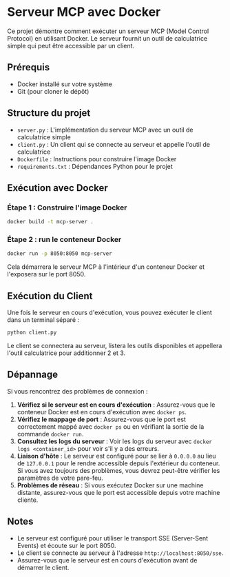 # Serveur MCP avec Docker

Ce projet démontre comment exécuter un serveur MCP (Model Control Protocol) en utilisant Docker. Le serveur fournit un outil de calculatrice simple qui peut être accessible par un client.

## Prérequis

- Docker installé sur votre système
- Git (pour cloner le dépôt)

## Structure du projet

- `server.py` : L'implémentation du serveur MCP avec un outil de calculatrice simple
- `client.py` : Un client qui se connecte au serveur et appelle l'outil de calculatrice
- `Dockerfile` : Instructions pour construire l'image Docker
- `requirements.txt` : Dépendances Python pour le projet

## Exécution avec Docker

### Étape 1 : Construire l'image Docker

```bash
docker build -t mcp-server .
```

### Étape 2 : run le conteneur Docker

```bash
docker run -p 8050:8050 mcp-server
```

Cela démarrera le serveur MCP à l'intérieur d'un conteneur Docker et l'exposera sur le port 8050.

## Exécution du Client

Une fois le serveur en cours d'exécution, vous pouvez exécuter le client dans un terminal séparé :

```bash
python client.py
```

Le client se connectera au serveur, listera les outils disponibles et appellera l'outil calculatrice pour additionner 2 et 3.

## Dépannage

Si vous rencontrez des problèmes de connexion :

1. **Vérifiez si le serveur est en cours d'exécution** : Assurez-vous que le conteneur Docker est en cours d'exécution avec `docker ps`.
2. **Vérifiez le mappage de port** : Assurez-vous que le port est correctement mappé avec `docker ps` ou en vérifiant la sortie de la commande `docker run`.
3. **Consultez les logs du serveur** : Voir les logs du serveur avec `docker logs <container_id>` pour voir s'il y a des erreurs.
4. **Liaison d'hôte** : Le serveur est configuré pour se lier à `0.0.0.0` au lieu de `127.0.0.1` pour le rendre accessible depuis l'extérieur du conteneur. Si vous avez toujours des problèmes, vous devrez peut-être vérifier les paramètres de votre pare-feu.
5. **Problèmes de réseau** : Si vous exécutez Docker sur une machine distante, assurez-vous que le port est accessible depuis votre machine cliente.

## Notes

- Le serveur est configuré pour utiliser le transport SSE (Server-Sent Events) et écoute sur le port 8050.
- Le client se connecte au serveur à l'adresse `http://localhost:8050/sse`.
- Assurez-vous que le serveur est en cours d'exécution avant de démarrer le client.